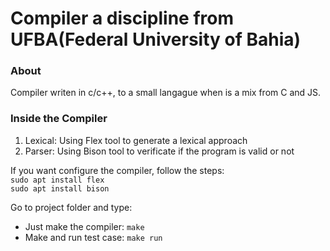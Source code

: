 # Compiler a discipline from UFBA(Federal University of Bahia)  
### About  
Compiler writen in c/c++, to a small langague when is a mix from C and JS.  
  
### Inside the Compiler  

1. Lexical: Using Flex tool to generate a lexical approach  
2. Parser: Using Bison tool to verificate if the program is valid or not  
  

If you want configure the compiler, follow the steps:  
`sudo apt install flex`  
`sudo apt install bison`  
  
Go to project folder and type:  
 * Just make the compiler: `make`  
 * Make and run test case: `make run`  